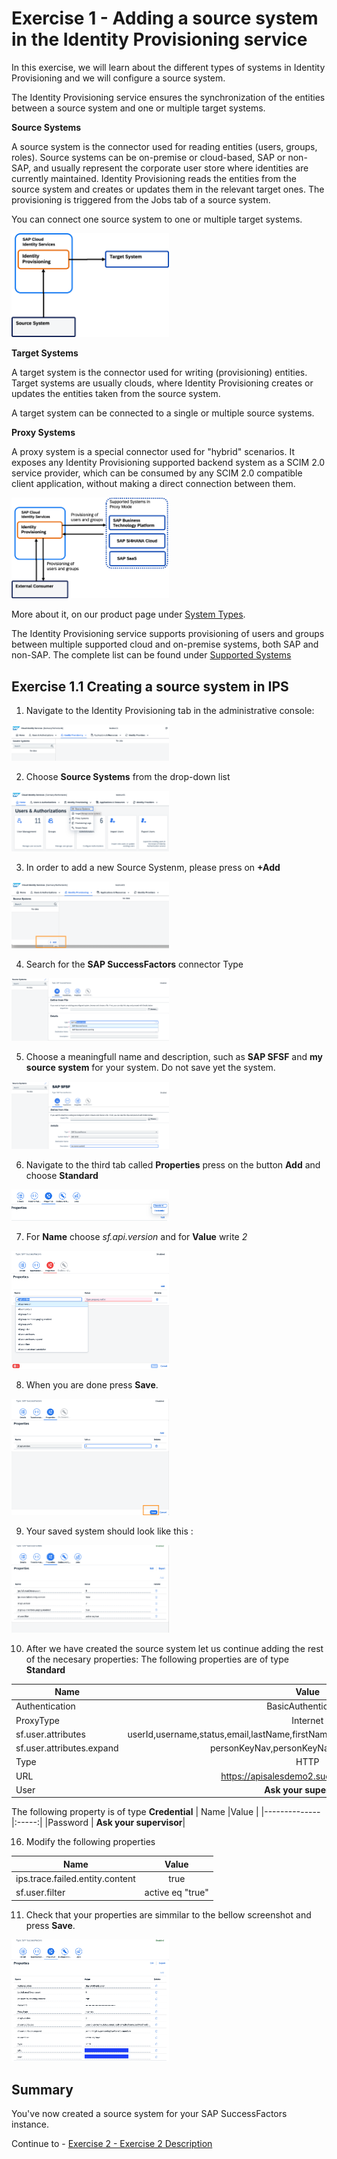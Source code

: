 # Exercise 1 - Adding a source system in the Identity Provisioning service

In this exercise, we will learn about the different types of systems in Identity Provisioning and we will configure a source system. 

The Identity Provisioning service ensures the synchronization of the entities between a source system and one or multiple target systems.

**Source Systems** 

A source system is the connector used for reading entities (users, groups, roles). Source systems can be on-premise or cloud-based, SAP or non-SAP, and usually represent the corporate user store where identities are currently maintained. Identity Provisioning reads the entities from the source system and creates or updates them in the relevant target ones. The provisioning is triggered from the Jobs tab of a source system.

You can connect one source system to one or multiple target systems.

<img src="/exercises/ex1/images/sourcesys.png" width=50% height=50%>

**Target Systems** 

A target system is the connector used for writing (provisioning) entities. Target systems are usually clouds, where Identity Provisioning creates or updates the entities taken from the source system.

A target system can be connected to a single or multiple source systems.

**Proxy Systems** 

A proxy system is a special connector used for "hybrid" scenarios. It exposes any Identity Provisioning supported backend system as a SCIM 2.0 service provider, which can be consumed by any SCIM 2.0 compatible client application, without making a direct connection between them.

<img src="/exercises/ex1/images/proxy.png" width=50% height=50%>

More about it, on our product page under [System Types](https://help.sap.com/docs/identity-provisioning/identity-provisioning/system-types?locale=en-US).

The Identity Provisioning service supports provisioning of users and groups between multiple supported cloud and on-premise systems, both SAP and non-SAP. The complete list can be found under [Supported Systems](https://help.sap.com/docs/identity-provisioning/identity-provisioning/supported-systems?locale=en-US)


## Exercise 1.1 Creating a source system in IPS 

1. Navigate to the Identity Provisioning tab in the administrative console: 

<img src="/exercises/ex1/images/12.png" width=50% height=50%>

2. Choose **Source Systems** from the drop-down list

<img src="/exercises/ex1/images/11.png" width=50% height=50%>
 
3. In order to add a new Source Systenm, please press on **+Add**

<img src="/exercises/ex1/images/13.png" width=50% height=50%>
   
4. Search for the **SAP SuccessFactors** connector Type

<img src="/exercises/ex1/images/14.png" width=50% height=50%>
   
5. Choose a meaningfull name and description, such as **SAP SFSF**  and **my source system** for your system. Do not save yet the system.

<img src="/exercises/ex1/images/15.png" width=50% height=50%>
   
6. Navigate to the third tab called **Properties** press on the button **Add** and choose **Standard**

<img src="/exercises/ex1/images/16.png" width=50% height=50%>

7. For **Name** choose _sf.api.version_ and for **Value** write  _2_

<img src="/exercises/ex1/images/17.png" width=50% height=50%>
     
8.  When you are done press  **Save**.

 <img src="/exercises/ex1/images/18.png" width=50% height=50%>

9. Your saved system should look like this :
    
<img src="/exercises/ex1/images/19.png" width=50% height=50%>

10. After we have created the source system let us continue adding the rest of the necesary properties: 
The following properties are of type **Standard**

| Name         |Value | 
|--------------|:-----:|
| Authentication|BasicAuthentication|        
| ProxyType|Internet|   
| sf.user.attributes|userId,username,status,email,lastName,firstName,lastModifiedDateTime,personKeyNav|   
| sf.user.attributes.expand|personKeyNav,personKeyNav/userAccountNav|   
| Type|HTTP|   
|URL |https://apisalesdemo2.successfactors.eu/|   
|User | **Ask your supervisor**|  

The following property is of type **Credential**
| Name         |Value | 
|--------------|:-----:|
|Password | **Ask your supervisor**|   

16. Modify the following properties

| Name         |Value | 
|--------------|:-----:|
|ips.trace.failed.entity.content |true|  
|sf.user.filter |active eq "true"|  
11. Check that your properties are simmilar to the bellow screenshot and press  **Save**.

<img src="/exercises/ex1/images/111.png" width=50% height=50%>


## Summary

You've now created a source system for your SAP SuccessFactors instance. 

Continue to - [Exercise 2 - Exercise 2 Description](../ex2/README.md)

